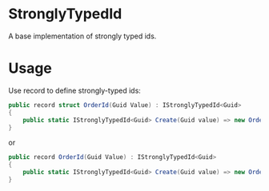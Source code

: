 # StronglyTypedId
A base implementation of strongly typed ids.
# Usage
Use record to define strongly-typed ids:
```C#
public record struct OrderId(Guid Value) : IStronglyTypedId<Guid>
{
    public static IStronglyTypedId<Guid> Create(Guid value) => new OrderId(value);
}
```
or
```C#
public record OrderId(Guid Value) : IStronglyTypedId<Guid>
{
    public static IStronglyTypedId<Guid> Create(Guid value) => new OrderId(value);
}
```